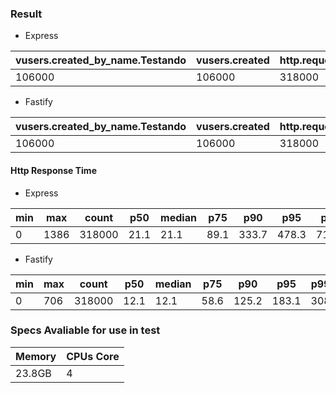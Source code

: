 ### Result

* Express

 | vusers.created_by_name.Testando | vusers.created | http.requests | http.codes.200 | http.responses | vusers.failed | vusers.completed | http.request_rate |
| ------------------------------- | -------------- | ------------- | -------------- | -------------- | ------------- | ---------------- | ----------------- |
| 106000                          | 106000         | 318000        | 318000         | 318000         | 0             | 106000           | 1161              |



* Fastify

| vusers.created_by_name.Testando | vusers.created | http.requests | http.codes.200 | http.responses | vusers.failed | vusers.completed | http.request_rate |
| ------------------------------- | -------------- | ------------- | -------------- | -------------- | ------------- | ---------------- | ----------------- |
| 106000                          | 106000         | 318000        | 318000         | 318000         | 0             | 106000           | 528               |





#### Http Response Time
* Express

| min | max  | count  | p50  | median | p75  | p90   | p95   | p99   | p999 |
| --- | ---- | ------ | ---- | ------ | ---- | ----- | ----- | ----- | ---- |
| 0   | 1386 | 318000 | 21.1 | 21.1   | 89.1 | 333.7 | 478.3 | 713.5 | 944  |

* Fastify

| min | max | count  | p50  | median | p75  | p90   | p95   | p99 | p999  |
| --- | --- | ------ | ---- | ------ | ---- | ----- | ----- | --- | ----- |
| 0   | 706 | 318000 | 12.1 | 12.1   | 58.6 | 125.2 | 183.1 | 308 | 487.9 |

### Specs Avaliable for use in test
| Memory | CPUs Core |
| ------ | --------- | 
| 23.8GB |     4     |
